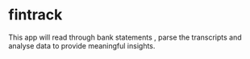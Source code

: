 # fintrack
This app will read through bank statements , parse the transcripts and analyse data to provide meaningful insights.
